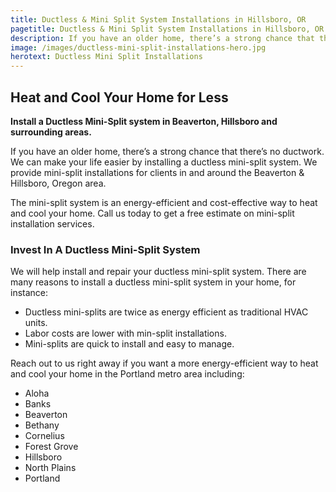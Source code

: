 ```yaml
---
title: Ductless & Mini Split System Installations in Hillsboro, OR
pagetitle: Ductless & Mini Split System Installations in Hillsboro, OR
description: If you have an older home, there’s a strong chance that there’s no ductwork. We can make your life easier by installing a ductless mini-split system.
image: /images/ductless-mini-split-installations-hero.jpg
herotext: Ductless Mini Split Installations
---
```


## Heat and Cool Your Home for Less

**Install a Ductless Mini-Split system in Beaverton, Hillsboro and surrounding areas.**

If you have an older home, there’s a strong chance that there’s no ductwork. We can make your life easier by installing a ductless mini-split system. We provide mini-split installations for clients in and around the Beaverton & Hillsboro, Oregon area.

The mini-split system is an energy-efficient and cost-effective way to heat and cool your home. Call us today to get a free estimate on mini-split installation services.

### Invest In A Ductless Mini-Split System

We will help install and repair your ductless mini-split system. There are many reasons to install a ductless mini-split system in your home, for instance:

- Ductless mini-splits are twice as energy efficient as traditional HVAC units.
- Labor costs are lower with min-split installations.
- Mini-splits are quick to install and easy to manage.

Reach out to us right away if you want a more energy-efficient way to heat and cool your home in the Portland metro area including:

- Aloha
- Banks
- Beaverton
- Bethany
- Cornelius
- Forest Grove
- Hillsboro
- North Plains
- Portland